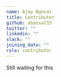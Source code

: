 ```yaml
---
name: Ajay Bansal
title: Contributor
github: abansal15
twitter: ""
linkedin: ""
slack: ""
joining_date: ""
role: contributor
---
```


Still waiting for this
